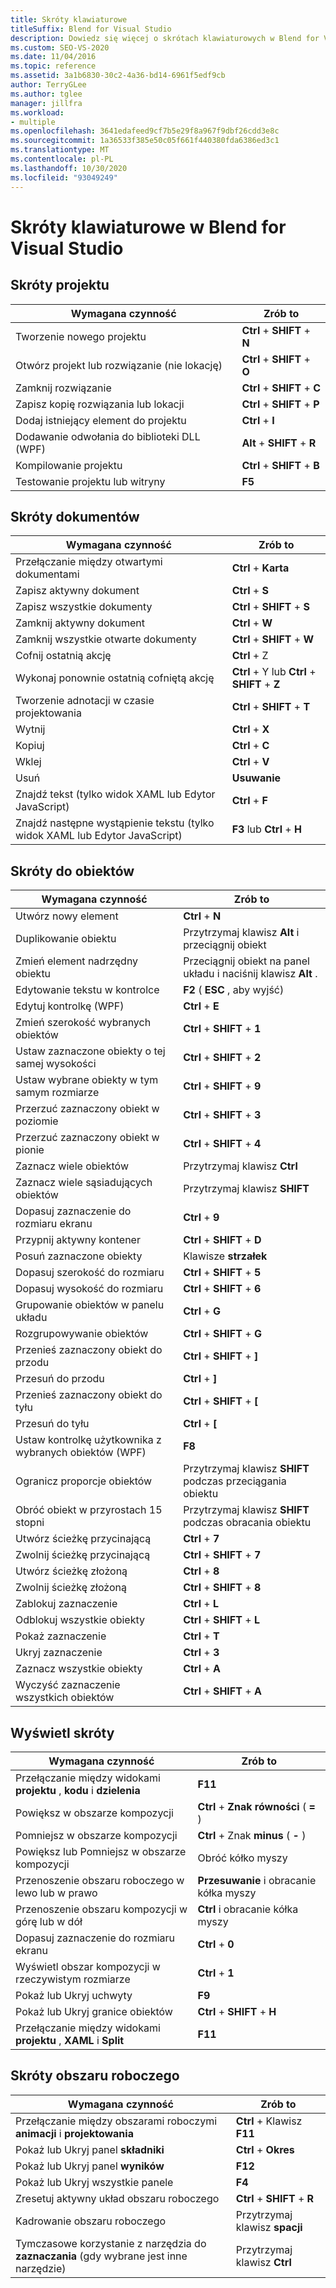 ```yaml
---
title: Skróty klawiaturowe
titleSuffix: Blend for Visual Studio
description: Dowiedz się więcej o skrótach klawiaturowych w Blend for Visual Studio, które służą do pracy z projektami, dokumentami, obiektami, widokami i obszarami roboczymi.
ms.custom: SEO-VS-2020
ms.date: 11/04/2016
ms.topic: reference
ms.assetid: 3a1b6830-30c2-4a36-bd14-6961f5edf9cb
author: TerryGLee
ms.author: tglee
manager: jillfra
ms.workload:
- multiple
ms.openlocfilehash: 3641edafeed9cf7b5e29f8a967f9dbf26cdd3e8c
ms.sourcegitcommit: 1a36533f385e50c05f661f440380fda6386ed3c1
ms.translationtype: MT
ms.contentlocale: pl-PL
ms.lasthandoff: 10/30/2020
ms.locfileid: "93049249"
---
```

# <a name="keyboard-shortcuts-in-blend-for-visual-studio"></a>Skróty klawiaturowe w Blend for Visual Studio

## <a name="project-shortcuts"></a>Skróty projektu

|Wymagana czynność|Zrób to|
|----------------|-------------|
|Tworzenie nowego projektu|**Ctrl** + **SHIFT** + **N**|
|Otwórz projekt lub rozwiązanie (nie lokację)|**Ctrl** + **SHIFT** + **O**|
|Zamknij rozwiązanie|**Ctrl** + **SHIFT** + **C**|
|Zapisz kopię rozwiązania lub lokacji|**Ctrl** + **SHIFT** + **P**|
|Dodaj istniejący element do projektu|**Ctrl** + **I**|
|Dodawanie odwołania do biblioteki DLL (WPF)|**Alt** + **SHIFT** + **R**|
|Kompilowanie projektu|**Ctrl** + **SHIFT** + **B**|
|Testowanie projektu lub witryny|**F5**|

## <a name="document-shortcuts"></a>Skróty dokumentów

|Wymagana czynność|Zrób to|
|----------------|-------------|
|Przełączanie między otwartymi dokumentami|**Ctrl** + **Karta**|
|Zapisz aktywny dokument|**Ctrl** + **S**|
|Zapisz wszystkie dokumenty|**Ctrl** + **SHIFT** + **S**|
|Zamknij aktywny dokument|**Ctrl** + **W**|
|Zamknij wszystkie otwarte dokumenty|**Ctrl** + **SHIFT** + **W**|
|Cofnij ostatnią akcję|**Ctrl** + Z|
|Wykonaj ponownie ostatnią cofniętą akcję|**Ctrl** + Y lub **Ctrl** + **SHIFT** + **Z**|
|Tworzenie adnotacji w czasie projektowania|**Ctrl** + **SHIFT** + **T**|
|Wytnij|**Ctrl** + **X**|
|Kopiuj|**Ctrl** + **C**|
|Wklej|**Ctrl** + **V**|
|Usuń|**Usuwanie**|
|Znajdź tekst (tylko widok XAML lub Edytor JavaScript)|**Ctrl** + **F**|
|Znajdź następne wystąpienie tekstu (tylko widok XAML lub Edytor JavaScript)|**F3** lub **Ctrl** + **H**|

## <a name="object-shortcuts"></a>Skróty do obiektów

|Wymagana czynność|Zrób to|
|----------------|-------------|
|Utwórz nowy element|**Ctrl** + **N**|
|Duplikowanie obiektu|Przytrzymaj klawisz **Alt** i przeciągnij obiekt|
|Zmień element nadrzędny obiektu|Przeciągnij obiekt na panel układu i naciśnij klawisz **Alt** .|
|Edytowanie tekstu w kontrolce|**F2** ( **ESC** , aby wyjść)|
|Edytuj kontrolkę (WPF)|**Ctrl** + **E**|
|Zmień szerokość wybranych obiektów|**Ctrl** + **SHIFT** + **1**|
|Ustaw zaznaczone obiekty o tej samej wysokości|**Ctrl** + **SHIFT** + **2**|
|Ustaw wybrane obiekty w tym samym rozmiarze|**Ctrl** + **SHIFT** + **9**|
|Przerzuć zaznaczony obiekt w poziomie|**Ctrl** + **SHIFT** + **3**|
|Przerzuć zaznaczony obiekt w pionie|**Ctrl** + **SHIFT** + **4**|
|Zaznacz wiele obiektów|Przytrzymaj klawisz **Ctrl**|
|Zaznacz wiele sąsiadujących obiektów|Przytrzymaj klawisz **SHIFT**|
|Dopasuj zaznaczenie do rozmiaru ekranu|**Ctrl** + **9**|
|Przypnij aktywny kontener|**Ctrl** + **SHIFT** + **D**|
|Posuń zaznaczone obiekty|Klawisze **strzałek**|
|Dopasuj szerokość do rozmiaru|**Ctrl** + **SHIFT** + **5**|
|Dopasuj wysokość do rozmiaru|**Ctrl** + **SHIFT** + **6**|
|Grupowanie obiektów w panelu układu|**Ctrl** + **G**|
|Rozgrupowywanie obiektów|**Ctrl** + **SHIFT** + **G**|
|Przenieś zaznaczony obiekt do przodu|**Ctrl** + **SHIFT** + **]**|
|Przesuń do przodu|**Ctrl** + **]**|
|Przenieś zaznaczony obiekt do tyłu|**Ctrl** + **SHIFT** + **[**|
|Przesuń do tyłu|**Ctrl** + **[**|
|Ustaw kontrolkę użytkownika z wybranych obiektów (WPF)|**F8**|
|Ogranicz proporcje obiektów|Przytrzymaj klawisz **SHIFT** podczas przeciągania obiektu|
|Obróć obiekt w przyrostach 15 stopni|Przytrzymaj klawisz **SHIFT** podczas obracania obiektu|
|Utwórz ścieżkę przycinającą|**Ctrl** + **7**|
|Zwolnij ścieżkę przycinającą|**Ctrl** + **SHIFT** + **7**|
|Utwórz ścieżkę złożoną|**Ctrl** + **8**|
|Zwolnij ścieżkę złożoną|**Ctrl** + **SHIFT** + **8**|
|Zablokuj zaznaczenie|**Ctrl** + **L**|
|Odblokuj wszystkie obiekty|**Ctrl** + **SHIFT** + **L**|
|Pokaż zaznaczenie|**Ctrl** + **T**|
|Ukryj zaznaczenie|**Ctrl** + **3**|
|Zaznacz wszystkie obiekty|**Ctrl** + **A**|
|Wyczyść zaznaczenie wszystkich obiektów|**Ctrl** + **SHIFT** + **A**|

## <a name="view-shortcuts"></a>Wyświetl skróty

|Wymagana czynność|Zrób to|
|----------------|-------------|
|Przełączanie między widokami **projektu** , **kodu** i **dzielenia**|**F11**|
|Powiększ w obszarze kompozycji|**Ctrl** + **Znak równości** ( **=** )|
|Pomniejsz w obszarze kompozycji|**Ctrl** + Znak **minus** ( **-** )|
|Powiększ lub Pomniejsz w obszarze kompozycji|Obróć kółko myszy|
|Przenoszenie obszaru roboczego w lewo lub w prawo|**Przesuwanie** i obracanie kółka myszy|
|Przenoszenie obszaru kompozycji w górę lub w dół|**Ctrl** i obracanie kółka myszy|
|Dopasuj zaznaczenie do rozmiaru ekranu|**Ctrl** + **0**|
|Wyświetl obszar kompozycji w rzeczywistym rozmiarze|**Ctrl** + **1**|
|Pokaż lub Ukryj uchwyty|**F9**|
|Pokaż lub Ukryj granice obiektów|**Ctrl** + **SHIFT** + **H**|
|Przełączanie między widokami **projektu** , **XAML** i **Split**|**F11**|

## <a name="workspace-shortcuts"></a>Skróty obszaru roboczego

|Wymagana czynność|Zrób to|
|----------------|-------------|
|Przełączanie między obszarami roboczymi **animacji** i **projektowania**|**Ctrl** + Klawisz **F11**|
|Pokaż lub Ukryj panel **składniki**|**Ctrl** + **Okres**|
|Pokaż lub Ukryj panel **wyników**|**F12**|
|Pokaż lub Ukryj wszystkie panele|**F4**|
|Zresetuj aktywny układ obszaru roboczego|**Ctrl** + **SHIFT** + **R**|
|Kadrowanie obszaru roboczego|Przytrzymaj klawisz **spacji**|
|Tymczasowe korzystanie z narzędzia do **zaznaczania** (gdy wybrane jest inne narzędzie)|Przytrzymaj klawisz **Ctrl**|

